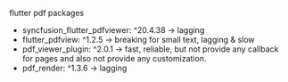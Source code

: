 

flutter pdf packages
- syncfusion_flutter_pdfviewer: ^20.4.38 -> lagging
- flutter_pdfview: ^1.2.5 -> breaking for small text, lagging & slow
- pdf_viewer_plugin: ^2.0.1 -> fast, reliable, but not provide any callback for pages and also not provide any customization.
- pdf_render: ^1.3.6 -> lagging